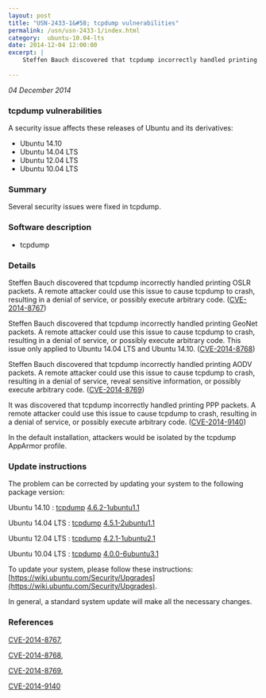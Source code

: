 ```yaml
---
layout: post
title: "USN-2433-1&#58; tcpdump vulnerabilities"
permalink: /usn/usn-2433-1/index.html
category:  ubuntu-10.04-lts
date: 2014-12-04 12:00:00
excerpt: |
    Steffen Bauch discovered that tcpdump incorrectly handled printing OSLR packets. A remote attacker could use this issue to cause tcpdump to crash, resulting in a denial of service, or possibly execute arbitrary code. ([CVE-2014-8767](http://people.ubuntu.com/~ubuntu-security/cve/CVE-2014-8767))
    
--- 
```

 
 

*04 December 2014*

### tcpdump vulnerabilities

A security issue affects these releases of Ubuntu and its derivatives:

* Ubuntu 14.10
* Ubuntu 14.04 LTS
* Ubuntu 12.04 LTS
* Ubuntu 10.04 LTS

### Summary

Several security issues were fixed in tcpdump. 

### Software description

* tcpdump 

### Details

Steffen Bauch discovered that tcpdump incorrectly handled printing OSLR packets. A remote attacker could use this issue to cause tcpdump to crash, resulting in a denial of service, or possibly execute arbitrary code. ([CVE-2014-8767](http://people.ubuntu.com/~ubuntu-security/cve/CVE-2014-8767))

Steffen Bauch discovered that tcpdump incorrectly handled printing GeoNet packets. A remote attacker could use this issue to cause tcpdump to crash, resulting in a denial of service, or possibly execute arbitrary code. This issue only applied to Ubuntu 14.04 LTS and Ubuntu 14.10. ([CVE-2014-8768](http://people.ubuntu.com/~ubuntu-security/cve/CVE-2014-8768))

Steffen Bauch discovered that tcpdump incorrectly handled printing AODV packets. A remote attacker could use this issue to cause tcpdump to crash, resulting in a denial of service, reveal sensitive information, or possibly execute arbitrary code. ([CVE-2014-8769](http://people.ubuntu.com/~ubuntu-security/cve/CVE-2014-8769))

It was discovered that tcpdump incorrectly handled printing PPP packets. A remote attacker could use this issue to cause tcpdump to crash, resulting in a denial of service, or possibly execute arbitrary code. ([CVE-2014-9140](http://people.ubuntu.com/~ubuntu-security/cve/CVE-2014-9140))

In the default installation, attackers would be isolated by the tcpdump AppArmor profile. 

### Update instructions

The problem can be corrected by updating your system to the following package version:

Ubuntu 14.10
 : [tcpdump](https://launchpad.net/ubuntu/+source/tcpdump) <span> [4.6.2-1ubuntu1.1](https://launchpad.net/ubuntu/+source/tcpdump/4.6.2-1ubuntu1.1) </span> 

Ubuntu 14.04 LTS
 : [tcpdump](https://launchpad.net/ubuntu/+source/tcpdump) <span> [4.5.1-2ubuntu1.1](https://launchpad.net/ubuntu/+source/tcpdump/4.5.1-2ubuntu1.1) </span> 

Ubuntu 12.04 LTS
 : [tcpdump](https://launchpad.net/ubuntu/+source/tcpdump) <span> [4.2.1-1ubuntu2.1](https://launchpad.net/ubuntu/+source/tcpdump/4.2.1-1ubuntu2.1) </span> 

Ubuntu 10.04 LTS
 : [tcpdump](https://launchpad.net/ubuntu/+source/tcpdump) <span> [4.0.0-6ubuntu3.1](https://launchpad.net/ubuntu/+source/tcpdump/4.0.0-6ubuntu3.1) </span> 

To update your system, please follow these instructions: [https://wiki.ubuntu.com/Security/Upgrades](https://wiki.ubuntu.com/Security/Upgrades).

In general, a standard system update will make all the necessary changes. 

### References

 
 [CVE-2014-8767](http://people.ubuntu.com/~ubuntu-security/cve/CVE-2014-8767), 

 [CVE-2014-8768](http://people.ubuntu.com/~ubuntu-security/cve/CVE-2014-8768), 

 [CVE-2014-8769](http://people.ubuntu.com/~ubuntu-security/cve/CVE-2014-8769), 

 [CVE-2014-9140](http://people.ubuntu.com/~ubuntu-security/cve/CVE-2014-9140)
 

